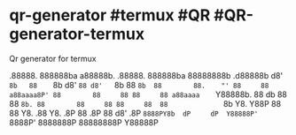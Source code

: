 # qr-generator #termux #QR #QR-generator-termux
Qr generator for termux

.88888.    888888ba   a88888b.  .88888.  888888ba   88888888b .d88888b
d8'   `8b   88    `8b d8'   `88 d8'   `8b 88    `8b  88        88.    "'
88     88  a88aaaa8P' 88        88     88 88     88 a88aaaa    `Y88888b.
88  db 88   88   `8b. 88        88     88 88     88  88              `8b
Y8.  Y88P   88     88 Y8.   .88 Y8.   .8P 88    .8P  88        d8'   .8P
 `8888PY8b  dP     dP  Y88888P'  `8888P'  8888888P   88888888P  Y88888P


